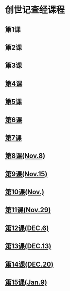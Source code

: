 # 创世记查经课程
## 第1课
## 第2课
## 第3课
## [第4课](第4课.md)
## [第5课](第5课.md)
## [第6课](第6课.md)
## [第7课](第7课.md)
## [第8课(Nov.8)](第8课.md)
## [第9课(Nov.15)](第9课.md)
## [第10课(Nov.)](第10课.md)
## [第11课(Nov.29)](第11课.md)
## [第12课(DEC.6)](第12课.md)
## [第13课(DEC.13)](第13课.md)
## [第14课(DEC.20)](第14课.md)
## [第15课(Jan.9)](第15课.md)